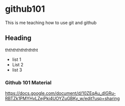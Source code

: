 # github101
This is me teaching how to use git and github

## Heading
ththththththththt
- list 1
- List 2
- list 3

### Github 101 Material
 https://docs.google.com/document/d/10ZEqAu_dIGRu-RBTZk1PMYHvLZejPki4UOYZuGBKy_w/edit?usp=sharing
